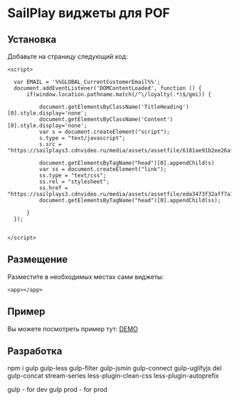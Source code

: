 # SailPlay виджеты для POF

## Установка

Добавьте на страницу следующий код:

    <script>

      var EMAIL = '%%GLOBAL_CurrentCustomerEmail%%';
      document.addEventListener('DOMContentLoaded', function () {
          if(window.location.pathname.match(/^\/loyalty(.*)$/gmi)) {

              document.getElementsByClassName('TitleHeading')[0].style.display='none';
              document.getElementsByClassName('Content')[0].style.display='none';
              var s = document.createElement("script");
              s.type = "text/javascript";
              s.src = "https://sailplays3.cdnvideo.ru/media/assets/assetfile/6181ae91b2ee26af8405ed60a452add3.js";

              document.getElementsByTagName("head")[0].appendChild(s)
              var ss = document.createElement("link");
              ss.type = "text/css";
              ss.rel = "stylesheet";
              ss.href = "https://sailplays3.cdnvideo.ru/media/assets/assetfile/eda3473f32aff7a13c78058d1d4323d0.css";
              document.getElementsByTagName("head")[0].appendChild(ss);

          }
      });


    </script>


## Размещение
Разместите в необходимых местах сами виджеты:
   
    <app></app>

## Пример

Вы можете посмотреть пример тут: [DEMO](http://dev4you.info/test/pof/ "Demo")

## Разработка

npm i gulp gulp-less gulp-filter gulp-jsmin gulp-connect gulp-uglifyjs del gulp-concat stream-series less-plugin-clean-css less-plugin-autoprefix

gulp - for dev
gulp prod - for prod
